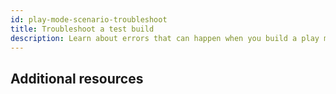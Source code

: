 ```yaml
---
id: play-mode-scenario-troubleshoot
title: Troubleshoot a test build
description: Learn about errors that can happen when you build a play mode scenario
---
```


## Additional resources